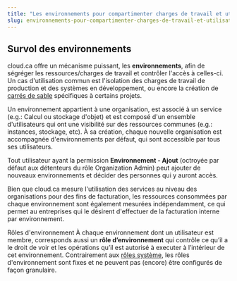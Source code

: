 ```yaml
---
title: "Les environnements pour compartimenter charges de travail et utilisateurs"
slug: environnements-pour-compartimenter-charges-de-travail-et-utilisateurs
---
```


## Survol des environnements
cloud.ca offre un mécanisme puissant, les **environnements**, afin de ségréger les ressources/charges de travail et contrôler l'accès à celles-ci. Un cas d'utilisation commun est l'isolation des charges de travail de production et des systèmes en développement, ou encore la création de [carrés de sable](https://fr.wikipedia.org/wiki/Sandbox_%28s%C3%A9curit%C3%A9_informatique%29) spécifiques à certains projets.

Un environnement appartient à une organisation, est associé à un service (e.g.: Calcul ou stockage d'objet) et est composé d'un ensemble d'utilisateurs qui ont une visibilité sur des ressources communes (e.g.: instances, stockage, etc). À sa création, chaque nouvelle organisation est accompagnée d'environnements par défaut, qui sont accessible par tous ses utilisateurs.

Tout utilisateur ayant la permission **Environnement - Ajout** (octroyée par défaut aux détenteurs du rôle Organization Admin) peut ajouter de nouveaux environnements et décider des personnes qui y auront accès.

Bien que cloud.ca mesure l'utilisation des services au niveau des organisations pour des fins de facturation, les ressources consommées par chaque environnement sont également mesurées indépendamment, ce qui permet au entreprises qui le désirent d'effectuer de la facturation interne par environnement.

Rôles d'environnement
À chaque environnement dont un utilisateur est membre, corresponds aussi un **rôle d’environnement** qui contrôle ce qu’il a le droit de voir et les opérations qu’il est autorisé à executer à l’intérieur de cet environnement. Contrairement aux [rôles système](system-roles.md), les rôles d'environnement sont fixes et ne peuvent pas (encore) être configurés de façon granulaire.

